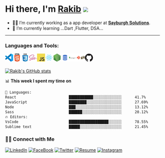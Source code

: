  # Hi there, I'm [Rakib](https://za-portfolio.web.app/) <img src="https://media.giphy.com/media/12oufCB0MyZ1Go/giphy.gif" width="50">
- 👨‍💻 I’m currently working as a app developer at [𝐒𝐚𝐲𝐛𝐮𝐫𝐠𝐡 𝐒𝐨𝐥𝐮𝐭𝐢𝐨𝐧𝐬](https://sayburgh.com/).
- 🌱 I’m currently learning ...Dart ,Flutter, DSA...

---

[linkedin]: https://www.linkedin.com/in/md-rakib-hossen-2964b0157/
[github]: https://github.com/za-rakib/

### Languages and Tools:

[<img align="left" alt="Visual Studio Code" width="26px" src="https://raw.githubusercontent.com/github/explore/80688e429a7d4ef2fca1e82350fe8e3517d3494d/topics/visual-studio-code/visual-studio-code.png" />][github]
[<img align="left" alt="HTML5" width="26px" src="https://raw.githubusercontent.com/github/explore/80688e429a7d4ef2fca1e82350fe8e3517d3494d/topics/html/html.png" />][github]
[<img align="left" alt="CSS3" width="26px" src="https://raw.githubusercontent.com/github/explore/80688e429a7d4ef2fca1e82350fe8e3517d3494d/topics/css/css.png" />][github]
[<img align="left" alt="Sass" width="26px" src="https://raw.githubusercontent.com/github/explore/80688e429a7d4ef2fca1e82350fe8e3517d3494d/topics/sass/sass.png" />][github]
[<img align="left" alt="JavaScript" width="26px" src="https://raw.githubusercontent.com/github/explore/80688e429a7d4ef2fca1e82350fe8e3517d3494d/topics/javascript/javascript.png" />][github]
[<img align="left" alt="React" width="26px" src="https://raw.githubusercontent.com/github/explore/80688e429a7d4ef2fca1e82350fe8e3517d3494d/topics/react/react.png" />][github]

[<img align="left" alt="Node.js" width="26px" src="https://raw.githubusercontent.com/github/explore/80688e429a7d4ef2fca1e82350fe8e3517d3494d/topics/nodejs/nodejs.png" />][github]
[<img align="left" alt="SQL" width="26px" src="https://raw.githubusercontent.com/github/explore/80688e429a7d4ef2fca1e82350fe8e3517d3494d/topics/sql/sql.png" />][github]
[<img align="left" alt="MongoDB" width="26px" src="https://raw.githubusercontent.com/github/explore/80688e429a7d4ef2fca1e82350fe8e3517d3494d/topics/mongodb/mongodb.png" />][github]
[<img align="left" alt="Git" width="26px" src="https://raw.githubusercontent.com/github/explore/80688e429a7d4ef2fca1e82350fe8e3517d3494d/topics/git/git.png" />][github]
[<img align="left" alt="GitHub" width="26px" src="https://raw.githubusercontent.com/github/explore/78df643247d429f6cc873026c0622819ad797942/topics/github/github.png" />][github]
<br/>
<br/>

[![Rakib's GitHub stats](https://github-readme-stats.vercel.app/api?username=za-rakib&theme=tokyonight&show_icons=true)](https://github.com/za-rakib/github-readme-stats)

📊 **This week I spent my time on** 

```text
💬 Languages: 
React                        ███████████░░░░░░░░░░░░░      41.7% 
JavaScript                   ████████░░░░░░░░░░░░░░░░      27.69% 
Node                         ███░░░░░░░░░░░░░░░░░░░░░      13.12% 
Sass                         ██████░░░░░░░░░░░░░░░░░░      20.12%
🔥 Editors: 
VsCode                       ██████████████████░░░░░░      78.55% 
Sublime text                 █████░░░░░░░░░░░░░░░░░░░      21.45% 
```
<!--END_SECTION:waka-->
<h3> 🤝🏻 Connect with Me </h3>
<p><a href="https://www.linkedin.com/in/md-rakib-hossen-2964b0157/" target="_blank"><img alt="LinkedIn" src="https://img.shields.io/badge/linkedin-%230077B5.svg?&style=for-the-badge&logo=linkedin&logoColor=white" /></a> 
 <a href="https://www.facebook.com/za.rakib2/" target="_blank"><img alt="FaceBook" src="https://img.shields.io/badge/Facebook-1877F2?style=for-the-badge&logo=facebook&logoColor=white" /></a> 
  <a href="https://twitter.com/rakib_za" target="_blank"><img alt="Twitter" src="https://img.shields.io/badge/Twitter-1DA1F2?style=for-the-badge&logo=twitter&logoColor=white" /></a>
 <a href="https://drive.google.com/file/d/1L6JsaigfYTjYYuB-8DVbEb6Vg5xXMe6S/view?usp=sharing" target="_blank"><img alt="Resume" src="https://img.shields.io/badge/Resume-1DA1F2?style=for-the-badge&l=white" /></a>
  <a href="https://www.instagram.com/za__rakib/" target="_blank"><img alt="Instagram" src="https://img.shields.io/badge/instagram-%23E4405F.svg?&style=for-the-badge&logo=instagram&logoColor=white" /></a>


